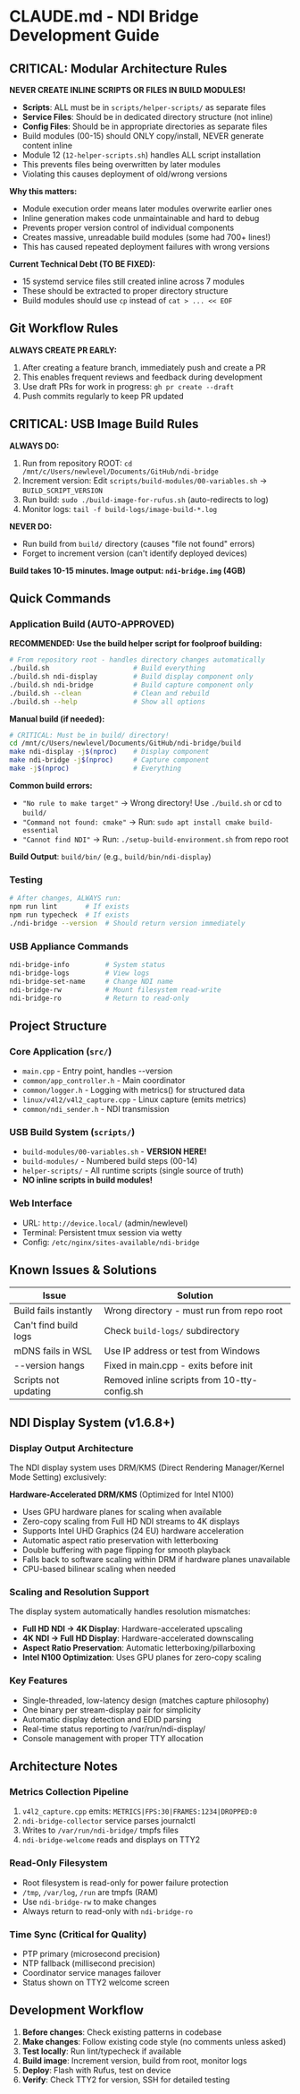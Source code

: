 # CLAUDE.md - NDI Bridge Development Guide

## CRITICAL: Modular Architecture Rules

**NEVER CREATE INLINE SCRIPTS OR FILES IN BUILD MODULES!**
- **Scripts**: ALL must be in `scripts/helper-scripts/` as separate files
- **Service Files**: Should be in dedicated directory structure (not inline)
- **Config Files**: Should be in appropriate directories as separate files
- Build modules (00-15) should ONLY copy/install, NEVER generate content inline
- Module 12 (`12-helper-scripts.sh`) handles ALL script installation
- This prevents files being overwritten by later modules
- Violating this causes deployment of old/wrong versions

**Why this matters:**
- Module execution order means later modules overwrite earlier ones
- Inline generation makes code unmaintainable and hard to debug
- Prevents proper version control of individual components
- Creates massive, unreadable build modules (some had 700+ lines!)
- This has caused repeated deployment failures with wrong versions

**Current Technical Debt (TO BE FIXED):**
- 15 systemd service files still created inline across 7 modules
- These should be extracted to proper directory structure
- Build modules should use `cp` instead of `cat > ... << EOF`

## Git Workflow Rules

**ALWAYS CREATE PR EARLY:**
1. After creating a feature branch, immediately push and create a PR
2. This enables frequent reviews and feedback during development
3. Use draft PRs for work in progress: `gh pr create --draft`
4. Push commits regularly to keep PR updated

## CRITICAL: USB Image Build Rules

**ALWAYS DO:**
1. Run from repository ROOT: `cd /mnt/c/Users/newlevel/Documents/GitHub/ndi-bridge`
2. Increment version: Edit `scripts/build-modules/00-variables.sh` → `BUILD_SCRIPT_VERSION`
3. Run build: `sudo ./build-image-for-rufus.sh` (auto-redirects to log)
4. Monitor logs: `tail -f build-logs/image-build-*.log`

**NEVER DO:**
- Run build from `build/` directory (causes "file not found" errors)
- Forget to increment version (can't identify deployed devices)

**Build takes 10-15 minutes. Image output: `ndi-bridge.img` (4GB)**

## Quick Commands

### Application Build (AUTO-APPROVED)

**RECOMMENDED: Use the build helper script for foolproof building:**

```bash
# From repository root - handles directory changes automatically
./build.sh                     # Build everything
./build.sh ndi-display         # Build display component only
./build.sh ndi-bridge          # Build capture component only
./build.sh --clean             # Clean and rebuild
./build.sh --help              # Show all options
```

**Manual build (if needed):**
```bash
# CRITICAL: Must be in build/ directory!
cd /mnt/c/Users/newlevel/Documents/GitHub/ndi-bridge/build
make ndi-display -j$(nproc)    # Display component
make ndi-bridge -j$(nproc)     # Capture component
make -j$(nproc)                # Everything
```

**Common build errors:**
- `"No rule to make target"` → Wrong directory! Use `./build.sh` or cd to `build/`
- `"Command not found: cmake"` → Run: `sudo apt install cmake build-essential`
- `"Cannot find NDI"` → Run: `./setup-build-environment.sh` from repo root

**Build Output**: `build/bin/` (e.g., `build/bin/ndi-display`)

### Testing
```bash
# After changes, ALWAYS run:
npm run lint       # If exists
npm run typecheck  # If exists
./ndi-bridge --version  # Should return version immediately
```

### USB Appliance Commands
```bash
ndi-bridge-info         # System status
ndi-bridge-logs         # View logs
ndi-bridge-set-name     # Change NDI name
ndi-bridge-rw           # Mount filesystem read-write
ndi-bridge-ro           # Return to read-only
```

## Project Structure

### Core Application (`src/`)
- `main.cpp` - Entry point, handles --version
- `common/app_controller.h` - Main coordinator
- `common/logger.h` - Logging with metrics() for structured data
- `linux/v4l2/v4l2_capture.cpp` - Linux capture (emits metrics)
- `common/ndi_sender.h` - NDI transmission

### USB Build System (`scripts/`)
- `build-modules/00-variables.sh` - **VERSION HERE!**
- `build-modules/` - Numbered build steps (00-14)
- `helper-scripts/` - All runtime scripts (single source of truth)
- **NO inline scripts in build modules!**

### Web Interface
- URL: `http://device.local/` (admin/newlevel)
- Terminal: Persistent tmux session via wetty
- Config: `/etc/nginx/sites-available/ndi-bridge`

## Known Issues & Solutions

| Issue | Solution |
|-------|----------|
| Build fails instantly | Wrong directory - must run from repo root |
| Can't find build logs | Check `build-logs/` subdirectory |
| mDNS fails in WSL | Use IP address or test from Windows |
| --version hangs | Fixed in main.cpp - exits before init |
| Scripts not updating | Removed inline scripts from 10-tty-config.sh |

## NDI Display System (v1.6.8+)

### Display Output Architecture

The NDI display system uses DRM/KMS (Direct Rendering Manager/Kernel Mode Setting) exclusively:

**Hardware-Accelerated DRM/KMS** (Optimized for Intel N100)
   - Uses GPU hardware planes for scaling when available
   - Zero-copy scaling from Full HD NDI streams to 4K displays
   - Supports Intel UHD Graphics (24 EU) hardware acceleration
   - Automatic aspect ratio preservation with letterboxing
   - Double buffering with page flipping for smooth playback
   - Falls back to software scaling within DRM if hardware planes unavailable
   - CPU-based bilinear scaling when needed

### Scaling and Resolution Support

The display system automatically handles resolution mismatches:
- **Full HD NDI → 4K Display**: Hardware-accelerated upscaling
- **4K NDI → Full HD Display**: Hardware-accelerated downscaling
- **Aspect Ratio Preservation**: Automatic letterboxing/pillarboxing
- **Intel N100 Optimization**: Uses GPU planes for zero-copy scaling

### Key Features
- Single-threaded, low-latency design (matches capture philosophy)
- One binary per stream-display pair for simplicity
- Automatic display detection and EDID parsing
- Real-time status reporting to /var/run/ndi-display/
- Console management with proper TTY allocation

## Architecture Notes

### Metrics Collection Pipeline
1. `v4l2_capture.cpp` emits: `METRICS|FPS:30|FRAMES:1234|DROPPED:0`
2. `ndi-bridge-collector` service parses journalctl
3. Writes to `/var/run/ndi-bridge/` tmpfs files
4. `ndi-bridge-welcome` reads and displays on TTY2

### Read-Only Filesystem
- Root filesystem is read-only for power failure protection
- `/tmp`, `/var/log`, `/run` are tmpfs (RAM)
- Use `ndi-bridge-rw` to make changes
- Always return to read-only with `ndi-bridge-ro`

### Time Sync (Critical for Quality)
- PTP primary (microsecond precision)
- NTP fallback (millisecond precision)
- Coordinator service manages failover
- Status shown on TTY2 welcome screen

## Development Workflow

1. **Before changes**: Check existing patterns in codebase
2. **Make changes**: Follow existing code style (no comments unless asked)
3. **Test locally**: Run lint/typecheck if available
4. **Build image**: Increment version, build from root, monitor logs
5. **Deploy**: Flash with Rufus, test on device
6. **Verify**: Check TTY2 for version, SSH for detailed testing